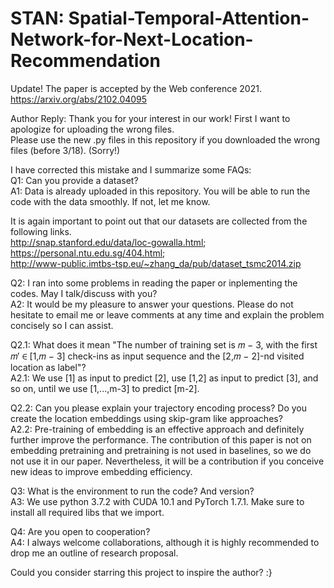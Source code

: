 # STAN: Spatial-Temporal-Attention-Network-for-Next-Location-Recommendation
Update! The paper is accepted by the Web conference 2021. https://arxiv.org/abs/2102.04095

Author Reply: 
Thank you for your interest in our work! First I want to apologize for uploading the wrong files.   
Please use the new .py files in this repository if you downloaded the wrong files (before 3/18). (Sorry!)

I have corrected this mistake and I summarize some FAQs:  
Q1: Can you provide a dataset?  
A1: Data is already uploaded in this repository. You will be able to run the code with the data smoothly. If not, let me know.

It is again important to point out that our datasets are collected from the following links.  
http://snap.stanford.edu/data/loc-gowalla.html;  
https://personal.ntu.edu.sg/404.html;   
http://www-public.imtbs-tsp.eu/~zhang_da/pub/dataset_tsmc2014.zip

Q2: I ran into some problems in reading the paper or inplementing the codes. May I talk/discuss with you?  
A2: It would be my pleasure to answer your questions. Please do not hesitate to email me or leave comments at any time and explain the problem concisely so I can assist.  

Q2.1: What does it mean "The number of training set is 𝑚 − 3, with the first 𝑚′ ∈ [1,𝑚 − 3] check-ins as input sequence and the [2,𝑚 − 2]-nd visited location as label"?  
A2.1: We use [1] as input to predict [2], use [1,2] as input to predict [3], and so on, until we use [1,...,m-3] to predict [m-2].  
  
Q2.2: Can you please explain your trajectory encoding process? Do you create the location embeddings using skip-gram like approaches?  
A2.2: Pre-training of embedding is an effective approach and definitely further improve the performance. The contribution of this paper is not on embedding pretraining and pretraining is not used in baselines, so we do not use it in our paper. Nevertheless, it will be a contribution if you conceive new ideas to improve embedding efficiency.  
  
Q3: What is the environment to run the code? And version?  
A3: We use python 3.7.2 with CUDA 10.1 and PyTorch 1.7.1. Make sure to install all required libs that we import.  

Q4: Are you open to cooperation?  
A4: I always welcome collaborations, although it is highly recommended to drop me an outline of research proposal.

Could you consider starring this project to inspire the author? :}
